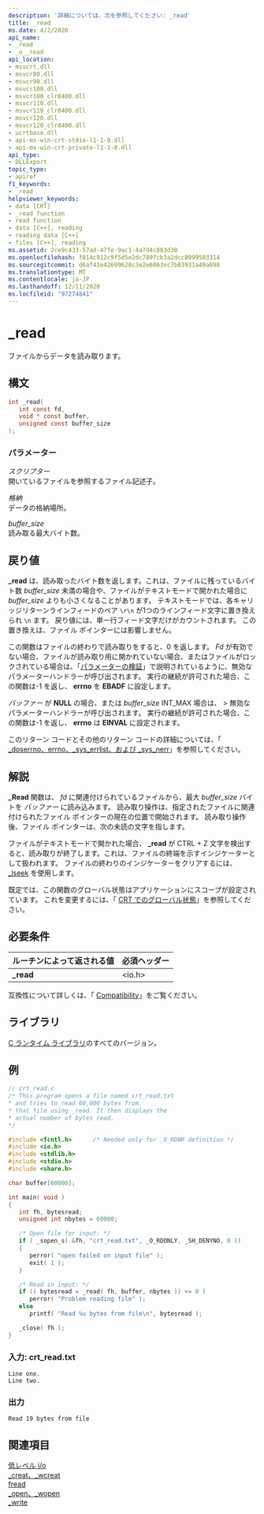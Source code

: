 ```yaml
---
description: '詳細については、次を参照してください: _read'
title: _read
ms.date: 4/2/2020
api_name:
- _read
- _o__read
api_location:
- msvcrt.dll
- msvcr80.dll
- msvcr90.dll
- msvcr100.dll
- msvcr100_clr0400.dll
- msvcr110.dll
- msvcr110_clr0400.dll
- msvcr120.dll
- msvcr120_clr0400.dll
- ucrtbase.dll
- api-ms-win-crt-stdio-l1-1-0.dll
- api-ms-win-crt-private-l1-1-0.dll
api_type:
- DLLExport
topic_type:
- apiref
f1_keywords:
- _read
helpviewer_keywords:
- data [CRT]
- _read function
- read function
- data [C++], reading
- reading data [C++]
- files [C++], reading
ms.assetid: 2ce9c433-57ad-47fe-9ac1-4a7d4c883d30
ms.openlocfilehash: f814c912c9f5d5e2dc7897cb3a2dcc8099503314
ms.sourcegitcommit: d6af41e42699628c3e2e6063ec7b03931a49a098
ms.translationtype: MT
ms.contentlocale: ja-JP
ms.lasthandoff: 12/11/2020
ms.locfileid: "97274841"
---
```

# <a name="_read"></a>_read

ファイルからデータを読み取ります。

## <a name="syntax"></a>構文

```C
int _read(
   int const fd,
   void * const buffer,
   unsigned const buffer_size
);
```

### <a name="parameters"></a>パラメーター

*スクリプター*<br/>
開いているファイルを参照するファイル記述子。

*格納*<br/>
データの格納場所。

*buffer_size*<br/>
読み取る最大バイト数。

## <a name="return-value"></a>戻り値

**_read** は、読み取ったバイト数を返します。これは、ファイルに残っているバイト数 *buffer_size* 未満の場合や、ファイルがテキストモードで開かれた場合に *buffer_size* よりも小さくなることがあります。 テキストモードでは、各キャリッジリターンラインフィードのペア `\r\n` が1つのラインフィード文字に置き換えられ `\n` ます。 戻り値には、単一行フィード文字だけがカウントされます。 この置き換えは、ファイル ポインターには影響しません。

この関数はファイルの終わりで読み取りをすると、0 を返します。 *Fd* が有効でない場合、ファイルが読み取り用に開かれていない場合、またはファイルがロックされている場合は、「[パラメーターの検証](../../c-runtime-library/parameter-validation.md)」で説明されているように、無効なパラメーターハンドラーが呼び出されます。 実行の継続が許可された場合、この関数は-1 を返し、 **errno** を **EBADF** に設定します。

*バッファー* が **NULL** の場合、または *buffer_size* INT_MAX 場合は、  >  無効なパラメーターハンドラーが呼び出されます。 実行の継続が許可された場合、この関数は-1 を返し、 **errno** は **EINVAL** に設定されます。

このリターン コードとその他のリターン コードの詳細については、「 [_doserrno、errno、_sys_errlist、および _sys_nerr](../../c-runtime-library/errno-doserrno-sys-errlist-and-sys-nerr.md)」を参照してください。

## <a name="remarks"></a>解説

**_Read** 関数は、 *fd* に関連付けられているファイルから、最大 *buffer_size* バイトを *バッファー* に読み込みます。 読み取り操作は、指定されたファイルに関連付けられたファイル ポインターの現在の位置で開始されます。 読み取り操作後、ファイル ポインターは、次の未読の文字を指します。

ファイルがテキストモードで開かれた場合、 **_read** が CTRL + Z 文字を検出すると、読み取りが終了します。これは、ファイルの終端を示すインジケーターとして扱われます。 ファイルの終わりのインジケーターをクリアするには、[_lseek](lseek-lseeki64.md) を使用します。

既定では、この関数のグローバル状態はアプリケーションにスコープが設定されています。 これを変更するには、「 [CRT でのグローバル状態](../global-state.md)」を参照してください。

## <a name="requirements"></a>必要条件

|ルーチンによって返される値|必須ヘッダー|
|-------------|---------------------|
|**_read**|\<io.h>|

互換性について詳しくは、「 [Compatibility](../../c-runtime-library/compatibility.md)」をご覧ください。

## <a name="libraries"></a>ライブラリ

[C ランタイム ライブラリ](../../c-runtime-library/crt-library-features.md)のすべてのバージョン。

## <a name="example"></a>例

```C
// crt_read.c
/* This program opens a file named crt_read.txt
* and tries to read 60,000 bytes from
* that file using _read. It then displays the
* actual number of bytes read.
*/

#include <fcntl.h>      /* Needed only for _O_RDWR definition */
#include <io.h>
#include <stdlib.h>
#include <stdio.h>
#include <share.h>

char buffer[60000];

int main( void )
{
   int fh, bytesread;
   unsigned int nbytes = 60000;

   /* Open file for input: */
   if ( _sopen_s( &fh, "crt_read.txt", _O_RDONLY, _SH_DENYNO, 0 ))
   {
      perror( "open failed on input file" );
      exit( 1 );
   }

   /* Read in input: */
   if (( bytesread = _read( fh, buffer, nbytes )) <= 0 )
      perror( "Problem reading file" );
   else
      printf( "Read %u bytes from file\n", bytesread );

   _close( fh );
}
```

### <a name="input-crt_readtxt"></a>入力: crt_read.txt

```Input
Line one.
Line two.
```

### <a name="output"></a>出力

```Output
Read 19 bytes from file
```

## <a name="see-also"></a>関連項目

[低レベル i/o](../../c-runtime-library/low-level-i-o.md)<br/>
[_creat、_wcreat](creat-wcreat.md)<br/>
[fread](fread.md)<br/>
[_open、_wopen](open-wopen.md)<br/>
[_write](write.md)<br/>
